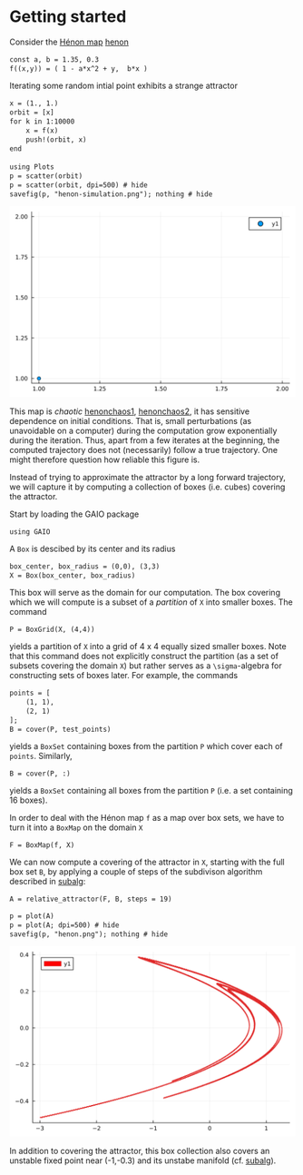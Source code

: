 # Getting started

Consider the [Hénon map](https://en.wikipedia.org/wiki/H%C3%A9non_map) [henon](@cite)

```@repl 1
const a, b = 1.35, 0.3
f((x,y)) = ( 1 - a*x^2 + y,  b*x ) 
```

Iterating some random intial point exhibits a strange attractor 

```@repl 1
x = (1., 1.)
orbit = [x]
for k in 1:10000
    x = f(x)
    push!(orbit, x)
end

using Plots
p = scatter(orbit)
p = scatter(orbit, dpi=500) # hide
savefig(p, "henon-simulation.png"); nothing # hide
```

![Hénon attractor](henon-simulation.png)

This map is _chaotic_ [henonchaos1](@cite), [henonchaos2](@cite), it has sensitive dependence on initial conditions. That is, small perturbations (as unavoidable on a computer) during the computation grow exponentially during the iteration.  Thus, apart from a few iterates at the beginning, the computed trajectory does not (necessarily) follow a true trajectory. One might therefore question how reliable this figure is.

Instead of trying to approximate the attractor by a long forward trajectory, we will capture it by computing a collection of boxes (i.e. cubes) covering the attractor. 

Start by loading the GAIO package
```@repl 1
using GAIO
```
A `Box` is descibed by its center and its radius
```@repl 1
box_center, box_radius = (0,0), (3,3)
X = Box(box_center, box_radius)
```
This box will serve as the domain for our computation.  The box covering which we will compute is a subset of a _partition_ of `X` into smaller boxes. The command
```@repl 1
P = BoxGrid(X, (4,4)) 
```
yields a partition of `X` into a grid of 4 x 4 equally sized smaller boxes. Note that this command does not explicitly construct the partition (as a set of subsets covering the domain `X`) but rather serves as a ``\sigma``-algebra for constructing sets of boxes later. For example, the commands
```@repl 1
points = [
    (1, 1),
    (2, 1)
];
B = cover(P, test_points)
```
yields a `BoxSet` containing boxes from the partition `P` which cover each of `points`. Similarly, 
```@repl 1
B = cover(P, :)
```
yields a `BoxSet` containing all boxes from the partition `P` (i.e. a set containing 16 boxes).

In order to deal with the Hénon map `f` as a map over box sets, we have to turn it into a `BoxMap` on the domain `X`
```@repl 1
F = BoxMap(f, X) 
```
We can now compute a covering of the attractor in `X`, starting with the full box set `B`, by applying a couple of steps of the subdivison algorithm described in [subalg](@cite):
```@repl 1
A = relative_attractor(F, B, steps = 19)  
```

```@repl 1
p = plot(A)
p = plot(A; dpi=500) # hide
savefig(p, "henon.png"); nothing # hide
```

![box covering of the Hénon attractor](henon.png)

In addition to covering the attractor, this box collection also covers an unstable fixed point near (-1,-0.3) and its unstabe manifold (cf. [subalg](@cite)). 
